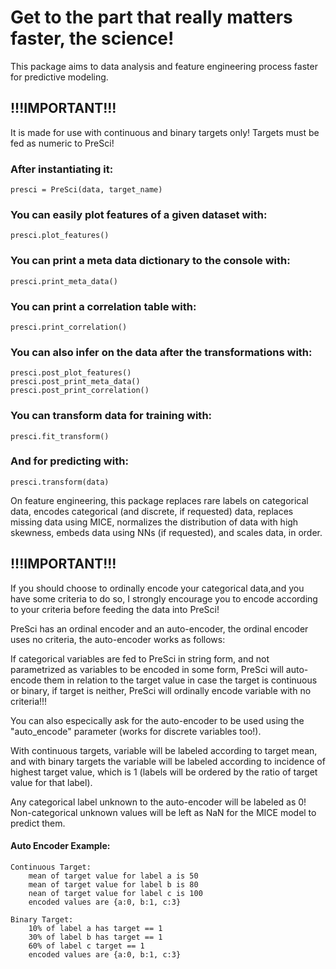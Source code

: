 # Get to the part that really matters faster, the science!

This package aims to data analysis and feature engineering process
faster for predictive modeling.

## !!!IMPORTANT!!!
It is made for use with continuous and binary targets only!
Targets must be fed as numeric to PreSci!

### After instantiating it:
    presci = PreSci(data, target_name)

### You can easily plot features of a given dataset with:
    presci.plot_features()

### You can print a meta data dictionary to the console with:
    presci.print_meta_data()

### You can print a correlation table with:
    presci.print_correlation()

### You can also infer on the data after the transformations with:
    presci.post_plot_features()
    presci.post_print_meta_data()
    presci.post_print_correlation()

### You can transform data for training with:
    presci.fit_transform()

### And for predicting with:
    presci.transform(data)

On feature engineering, this package replaces rare labels on categorical data, 
encodes categorical (and discrete, if requested) data, replaces missing data using MICE, 
normalizes the distribution of data with high skewness, embeds data using NNs (if requested), 
and scales data, in order.

## !!!IMPORTANT!!!
If you should choose to ordinally encode your categorical data,and you have some criteria to 
do so, I strongly encourage you to encode according to your criteria before feeding the data 
into PreSci!

PreSci has an ordinal encoder and an auto-encoder, the ordinal encoder uses no criteria, 
the auto-encoder works as follows:

If categorical variables are fed to PreSci in string form, and not parametrized 
as variables to be encoded in some form, PreSci will auto-encode them in relation 
to the target value in case the target is continuous or binary, if target is neither,
PreSci will ordinally encode variable with no criteria!!!

You can also especically ask for the auto-encoder to be used using the "auto_encode"
parameter (works for discrete variables too!).

With continuous targets, variable will be labeled according to target mean, 
and with binary targets the variable will be labeled according to incidence of
highest target value, which is 1 (labels will be ordered by the ratio of target 
value for that label).

Any categorical label unknown to the auto-encoder will be labeled as 0!
Non-categorical unknown values will be left as NaN for the MICE model to predict them.

#### Auto Encoder Example: 
    Continuous Target:
        mean of target value for label a is 50
        mean of target value for label b is 80
        nean of target value for label c is 100
        encoded values are {a:0, b:1, c:3}
        
    Binary Target:
        10% of label a has target == 1
        30% of label b has target == 1
        60% of label c target == 1
        encoded values are {a:0, b:1, c:3}
